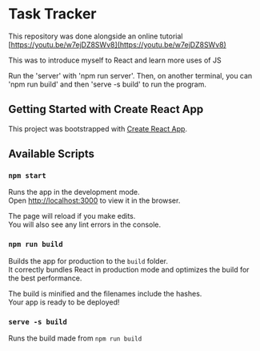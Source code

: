 # Task Tracker

This repository was done alongside an online tutorial  [https://youtu.be/w7ejDZ8SWv8](https://youtu.be/w7ejDZ8SWv8)

This was to introduce myself to React and learn more uses of JS

Run the 'server' with 'npm run server'. Then, on another terminal, you can 'npm run build' and then 'serve -s build' to run the program.

## Getting Started with Create React App

This project was bootstrapped with [Create React App](https://github.com/facebook/create-react-app).

## Available Scripts

### `npm start`

Runs the app in the development mode.\
Open [http://localhost:3000](http://localhost:3000) to view it in the browser.

The page will reload if you make edits.\
You will also see any lint errors in the console.

### `npm run build`

Builds the app for production to the `build` folder.\
It correctly bundles React in production mode and optimizes the build for the best performance.

The build is minified and the filenames include the hashes.\
Your app is ready to be deployed!


### `serve -s build`

Runs the build made from `npm run build`
